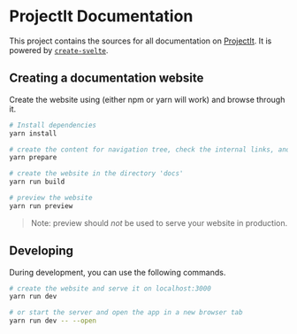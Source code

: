 # ProjectIt Documentation

This project contains the sources for all documentation on [ProjectIt](https://github.com/projectit-org/ProjectIt). It is powered by [`create-svelte`](https://github.com/sveltejs/kit/tree/master/packages/create-svelte).

## Creating a documentation website

Create the website using (either npm or yarn will work) and browse through it.

```bash
# Install dependencies
yarn install

# create the content for navigation tree, check the internal links, and include the code fragments
yarn prepare

# create the website in the directory 'docs'
yarn run build

# preview the website
yarn run preview
```
> Note: preview should _not_ be used to serve your website in production.
## Developing

During development, you can use the following commands.
```bash
# create the website and serve it on localhost:3000
yarn run dev

# or start the server and open the app in a new browser tab
yarn run dev -- --open
```
